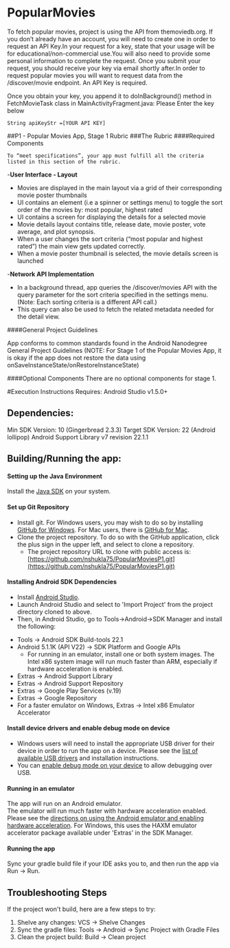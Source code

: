 # PopularMovies

To fetch popular movies, project is using the API from themoviedb.org. If you don’t already have an account, you will need to create one in order to request an API Key.In your request for a key, state that your usage will be for educational/non-commercial use.You will also need to provide some personal information to complete the request. Once you submit your request, you should receive your key via email shortly after.In order to request popular movies you will want to request data from the /discover/movie endpoint. An API Key is required.

Once you obtain your key, you append it to doInBackground() method in FetchMovieTask class in MainActivityFragment.java: Please Enter the key below

`String apiKeyStr =[YOUR API KEY]`

##P1 - Popular Movies App, Stage 1 Rubric
###The Rubric
####Required Components

`To “meet specifications”, your app must fulfill all the criteria listed in this section of the rubric.`

-**User Interface - Layout**
  - Movies are displayed in the main layout via a grid of their corresponding movie poster thumbnails
  - UI contains an element (i.e a spinner or settings menu) to toggle the sort order of the movies by: most popular, highest rated
  - UI contains a screen for displaying the details for a selected movie
  - Movie details layout contains title, release date, movie poster, vote average, and plot synopsis.
  - When a user changes the sort criteria (“most popular and highest rated”) the main view gets updated correctly.
  - When a movie poster thumbnail is selected, the movie details screen is launched

-**Network API Implementation** 

  - In a background thread, app queries the /discover/movies API with the query parameter for the sort criteria specified in the           settings menu. (Note: Each sorting criteria is a different API call.)
  - This query can also be used to fetch the related metadata needed for the detail view.

####General Project Guidelines

App conforms to common standards found in the Android Nanodegree General Project Guidelines (NOTE: For Stage 1 of the Popular Movies App, it is okay if the app does not restore the data using onSaveInstanceState/onRestoreInstanceState)

####Optional Components
  There are no optional components for stage 1.
  
  #Execution Instructions
Requires: Android Studio v1.5.0+

Dependencies:
-------------
Min SDK Version: 10 (Gingerbread 2.3.3)
Target SDK Version: 22 (Android lollipop)
Android Support Library v7 revision 22.1.1

Building/Running the app:
-------------------------

#### Setting up the Java Environment
Install the [Java SDK](http://www.oracle.com/technetwork/java/javase/downloads/jdk7-downloads-1880260.html) on your system.

#### Set up Git Repository
*  Install git.  For Windows users, you may wish to do so by installing [GitHub for Windows](https://windows.github.com/).  For Mac users, there is [GitHub for Mac](https://mac.github.com/).
*  Clone the project repository.  To do so with the GitHub application, click the plus sign in the upper left, and select to clone a repository.
    -  The project repository URL to clone with public access is:
    [https://github.com/nshukla75/PopularMoviesP1.git](https://github.com/nshukla75/PopularMoviesP1.git)

#### Installing Android SDK Dependencies
*  Install [Android Studio](https://developer.android.com/sdk/installing/studio.html).
*  Launch Android Studio and select to 'Import Project' from the project directory cloned to above.
*  Then, in Android Studio, go to Tools->Android->SDK Manager and
install the following:
  -  Tools -> Android SDK Build-tools 22.1
  -  Android 5.1.1K (API V22) -> SDK Platform and Google APIs
       - For running in an emulator, install one or both system images.  The Intel x86 system image will run much faster than ARM, especially if hardware acceleration is enabled.
  -  Extras -> Android Support Library
  -  Extras -> Android Support Repository
  -  Extras -> Google Play Services (v.19)
  -  Extras -> Google Repository
  -  For a faster emulator on Windows, Extras -> Intel x86 Emulator Accelerator
  
#### Install device drivers and enable debug mode on device
*  Windows users will need to install the appropriate USB driver for their device in order to run the app on a device.  Please see the [list of available USB drivers](http://developer.android.com/tools/extras/oem-usb.html) and installation instructions.
* You can [enable debug mode on your device](http://developer.android.com/tools/device.html) to allow debugging over USB.

#### Running in an emulator
The app will run on an Android emulator.  
The emulator will run much faster with hardware acceleration enabled.  Please see the [directions on using the Android emulator and enabling hardware acceleration](http://developer.android.com/tools/devices/emulator.html).  For Windows, this uses the HAXM emulator accelerator package available under 'Extras' in the SDK Manager.

#### Running the app
Sync your gradle build file if your IDE asks you to, and then run the app via Run -> Run.

Troubleshooting Steps
---------------------

If the project won't build, here are a few steps to try:

1.  Shelve any changes:  VCS -> Shelve Changes
2.  Sync the gradle files:  Tools -> Android -> Sync Project with Gradle Files
3.  Clean the project build:  Build -> Clean project
